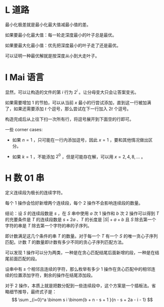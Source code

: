 # L 道路

最小化极差就是最小化最大值减最小值的差。

如果要最小化最大值：每一轮走深度最小的叶子总是最优。

如果要最大化最小值：优先把深度最小的叶子走了还是最优。

可以证明一种最优解就是按深度从小到大走叶子。

# I Mai 语言

显然，可以让构造的文件的第 $i$ 行为 $2^i$ 。让分母变大只会让答案变劣。

如果需要增加 $1$ 的节拍，可以从当前 $x$ 最小的行尝试添加，直到这一行被加满了，如果还需要添加 $t$ 个逗号，那么尝试在下一行加入 $2t$ 个逗号。

构造完成后从上往下扫一次所有行，将逗号展开到下面空的行即可。

一些 corner cases:

- 如果 $n=1$ ，只可能在一行内添加逗号，因此 $x = 1$ ，要和其他情况做出区分。

- 如果 $k = 1$ ，不能添加 $2^0$ ，但是可能存在解，可以用 $x = 2,4,8,\ldots$ 。

# H 数 01 串

定义连续段为极长的连续字符。

每个 $1$ 操作会恰好新增两个连续段，每个 $2$ 操作不会影响连续段的数量。

结论：设 $S$ 的连续段数是 $s$ ，在 $S$ 串中使用 $a$ 次 $1$ 操作和 $b$ 次 $2$ 操作可以得到 $T$ 的充要条件是 $T$ 的连续段数是 $s + 2a$ 、$T$ 的长度是 $|S| + a + b$ 且 $S$ 除去第一个字符的串是 $T$ 除去第一个字符的串的子序列。

即计数满足这几个条件的串 $T$ 的数量。对于每一个 $T$ 有一个 $S$ 的唯一贪心子序列匹配。计数 $T$ 的数量即计数有多少不同的贪心子序列匹配方法。

可以发现 $1$ 操作可以分为两类，一种是在贪心匹配结尾后面新增的段，一种是在结尾前面匹配的段。

设串中有 $s$ 个相邻且连续的字符，那么枚举有多少 $1$ 操作在贪心匹配中的相邻连续的位置添加字符，剩余的操作在结尾添加段。

对于 $2$ 操作，本质上就是把数分配到一些连续段中，这个方案是一个插板法。省略细节推导，最终式子是：
$$
\sum _{i=0}^a \binom s i \binom{b + n - s + 1 }{n - s + 2a - i - 1}
$$
